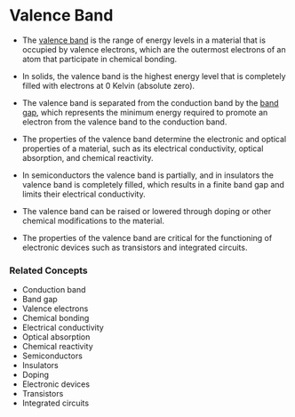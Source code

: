 # Valence Band

- The <u>valence band</u> is the range of energy levels in a material that is occupied by valence electrons, which are the outermost electrons of an atom that participate in chemical bonding.

- In solids, the valence band is the highest energy level that is completely filled with electrons at 0 Kelvin (absolute zero).

- The valence band is separated from the conduction band by the <u>band gap</u>, which represents the minimum energy required to promote an electron from the valence band to the conduction band.

- The properties of the valence band determine the electronic and optical properties of a material, such as its electrical conductivity, optical absorption, and chemical reactivity.

- In semiconductors the valence band is partially, and in insulators the valence band is completely filled, which results in a finite band gap and limits their electrical conductivity.

- The valence band can be raised or lowered through doping or other chemical modifications to the material.

- The properties of the valence band are critical for the functioning of electronic devices such as transistors and integrated circuits.

### Related Concepts

- Conduction band
- Band gap
- Valence electrons
- Chemical bonding
- Electrical conductivity
- Optical absorption
- Chemical reactivity
- Semiconductors
- Insulators
- Doping
- Electronic devices
- Transistors
- Integrated circuits